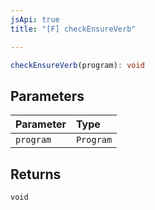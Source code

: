```yaml
---
jsApi: true
title: "[F] checkEnsureVerb"

---
```

```ts
checkEnsureVerb(program): void
```

## Parameters

| Parameter | Type |
| :------ | :------ |
| `program` | `Program` |

## Returns

`void`
